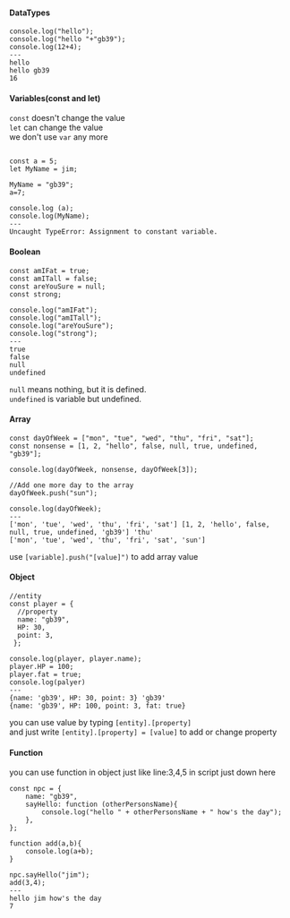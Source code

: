#### DataTypes
<pre><code>console.log("hello");
console.log("hello "+"gb39");
console.log(12+4);
---
hello
hello gb39
16
</code></pre>

#### Variables(const and let)
<code>const</code> doesn't change the value<br/>
<code>let</code> can change the value<br/>
we don't use <code>var</code> any more
<pre><code>
const a = 5;
let MyName = jim;

MyName = "gb39";
a=7;

console.log (a);
console.log(MyName);
---
Uncaught TypeError: Assignment to constant variable.
</code></pre>

#### Boolean
<pre><code>const amIFat = true;
const amITall = false;
const areYouSure = null;
const strong;

console.log("amIFat");
console.log("amITall");
console.log("areYouSure");
console.log("strong");
---
true
false
null
undefined
</code></pre>
<code>null</code> means nothing, but it is defined.<br/>
<code>undefined</code> is variable but undefined.<br />

#### Array
<pre><code>const dayOfWeek = ["mon", "tue", "wed", "thu", "fri", "sat"];
const nonsense = [1, 2, "hello", false, null, true, undefined, "gb39"];

console.log(dayOfWeek, nonsense, dayOfWeek[3]);

//Add one more day to the array
dayOfWeek.push("sun");

console.log(dayOfWeek);
---
['mon', 'tue', 'wed', 'thu', 'fri', 'sat'] [1, 2, 'hello', false, null, true, undefined, 'gb39'] 'thu'
['mon', 'tue', 'wed', 'thu', 'fri', 'sat', 'sun']</code></pre>
use <code>[variable].push("[value]")</code> to add array value

#### Object
<pre><code>//entity
const player = {
  //property
  name: "gb39",
  HP: 30,
  point: 3,
 };
 
console.log(player, player.name);
player.HP = 100;
player.fat = true;
console.log(palyer)
---
{name: 'gb39', HP: 30, point: 3} 'gb39'
{name: 'gb39', HP: 100, point: 3, fat: true}
</code></pre>

you can use value by typing <code>[entity].[property]</code> <br/>
and just write <code>[entity].[property] = [value]</code> to add or change property 

#### Function 
you can use function in object just like line:3,4,5 in script just down here
<pre><code>const npc = {
    name: "gb39",
    sayHello: function (otherPersonsName){
        console.log("hello " + otherPersonsName + " how's the day");
    },
};

function add(a,b){
    console.log(a+b);
}

npc.sayHello("jim");
add(3,4);
---
hello jim how's the day
7</code></pre>

